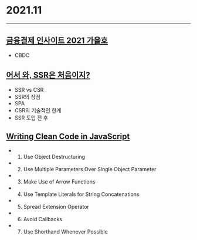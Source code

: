 # 2021.11

------

## [금융결제 인사이트 2021 가을호](https://www.kftc.or.kr/kftc/data/EgovkftcDataDetail.do)

- CBDC

## [어서 와, SSR은 처음이지?](https://d2.naver.com/helloworld/7804182)

- SSR vs CSR
- SSR의 장점
- SPA
- CSR의 기술적인 한계
- SSR 도입 전 후

## [Writing Clean Code in JavaScript](https://blog.bitsrc.io/writing-clean-code-in-javascript-dd584bbe1874)

- 1. Use Object Destructuring
- 2. Use Multiple Parameters Over Single Object Parameter
- 3. Make Use of Arrow Functions
- 4. Use Template Literals for String Concatenations
- 5. Spread Extension Operator
- 6. Avoid Callbacks
- 7. Use Shorthand Whenever Possible



